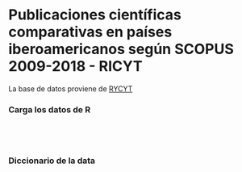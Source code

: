# Publicaciones científicas comparativas en países iberoamericanos según SCOPUS 2009-2018 - RICYT

La base de datos proviene de [RYCYT](http://app.ricyt.org/ui/v3/comparative.html?indicator=CSCOPUS&start_year=2009&end_year=2018)


### Carga los datos de R

```{r}




```

### Diccionario de la data


